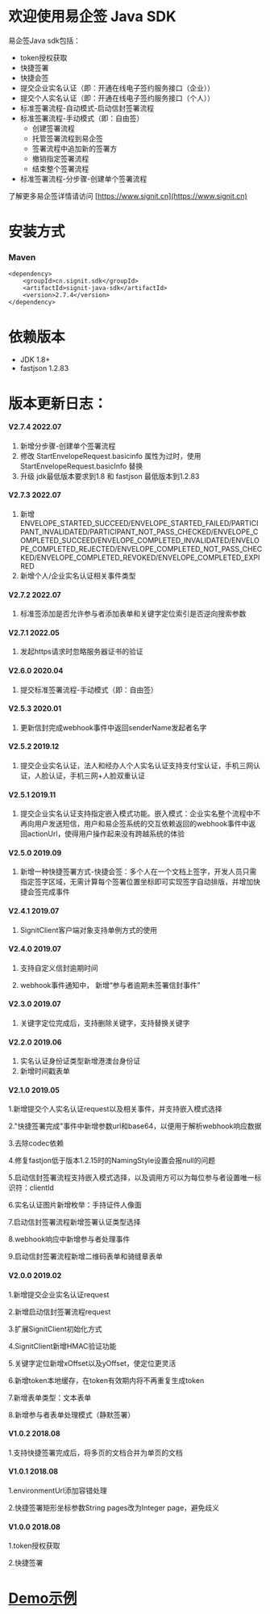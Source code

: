 

# 欢迎使用易企签 Java SDK

易企签Java sdk包括：

- token授权获取
- 快捷签署
- 快捷会签
- 提交企业实名认证（即：开通在线电子签约服务接口（企业））
- 提交个人实名认证（即：开通在线电子签约服务接口（个人））
- 标准签署流程-自动模式-启动信封签署流程
- 标准签署流程-手动模式（即：自由签）  
    - 创建签署流程
    - 托管签署流程到易企签
    - 签署流程中追加新的签署方
    - 撤销指定签署流程
    - 结束整个签署流程
 - 标准签署流程-分步骤-创建单个签署流程

了解更多易企签详情请访问  [https://www.signit.cn](https://www.signit.cn)

# 安装方式

### Maven

    <dependency>
        <groupId>cn.signit.sdk</groupId>
        <artifactId>signit-java-sdk</artifactId>
        <version>2.7.4</version>
    </dependency>

# 依赖版本

  - JDK 1.8+
  - fastjson 1.2.83

# 版本更新日志：

#### V2.7.4 2022.07
1. 新增分步骤-创建单个签署流程
2. 修改 StartEnvelopeRequest.basicinfo 属性为过时，使用 StartEnvelopeRequest.basicInfo 替换
3. 升级 jdk最低版本要求到1.8 和 fastjson 最低版本到1.2.83

#### V2.7.3 2022.07
1. 新增ENVELOPE_STARTED_SUCCEED/ENVELOPE_STARTED_FAILED/PARTICIPANT_INVALIDATED/PARTICIPANT_NOT_PASS_CHECKED/ENVELOPE_COMPLETED_SUCCEED/ENVELOPE_COMPLETED_INVALIDATED/ENVELOPE_COMPLETED_REJECTED/ENVELOPE_COMPLETED_NOT_PASS_CHECKED/ENVELOPE_COMPLETED_REVOKED/ENVELOPE_COMPLETED_EXPIRED
2. 新增个人/企业实名认证相关事件类型

#### V2.7.2 2022.07
1. 标准签添加是否允许参与者添加表单和关键字定位索引是否逆向搜索参数

#### V2.7.1 2022.05
1. 发起https请求时忽略服务器证书的验证

#### V2.6.0 2020.04
1. 提交标准签署流程-手动模式（即：自由签）

#### V2.5.3 2020.01
1. 更新信封完成webhook事件中返回senderName发起者名字

#### V2.5.2 2019.12
1. 提交企业实名认证，法人和经办人个人实名认证支持支付宝认证，手机三网认证，人脸认证，手机三网+人脸双重认证

#### V2.5.1 2019.11
1. 提交企业实名认证支持指定嵌入模式功能。嵌入模式：企业实名整个流程中不再向用户发送短信，用户和易企签系统的交互依赖返回的webhook事件中返回actionUrl，使得用户操作起来没有跨越系统的体验

#### V2.5.0 2019.09
1. 新增一种快捷签署方式-快捷会签：多个人在一个文档上签字，开发人员只需指定签字区域，无需计算每个签署位置坐标即可实现签字自动排版，并增加快捷会签完成事件

#### V2.4.1 2019.07
1. SignitClient客户端对象支持单例方式的使用

#### V2.4.0 2019.07
1. 支持自定义信封逾期时间

2. webhook事件通知中， 新增“参与者逾期未签署信封事件”

#### V2.3.0 2019.07
1. 关键字定位完成后，支持删除关键字，支持替换关键字

#### V2.2.0 2019.06
1. 实名认证身份证类型新增港澳台身份证
2. 新增时间戳表单

#### V2.1.0 2019.05
1.新增提交个人实名认证request以及相关事件，并支持嵌入模式选择

2."快捷签署完成"事件中新增参数url和base64，以便用于解析webhook响应数据

3.去除codec依赖

4.修复fastjon低于版本1.2.15时的NamingStyle设置会报null的问题

5.启动信封签署流程支持嵌入模式选择，以及调用方可以为每位参与者设置唯一标识符：clientId

6.实名认证图片新增枚举：手持证件人像面

7.启动信封签署流程新增签署认证类型选择

8.webhook响应中新增参与者处理事件

9.启动信封签署流程新增二维码表单和骑缝章表单

#### V2.0.0 2019.02
1.新增提交企业实名认证request

2.新增启动信封签署流程request

3.扩展SignitClient初始化方式

4.SignitClient新增HMAC验证功能

5.关键字定位新增xOffset以及yOffset，使定位更灵活

6.新增token本地缓存，在token有效期内将不再重复生成token

7.新增表单类型：文本表单

8.新增参与者表单处理模式（静默签署）

#### V1.0.2 2018.08
1.支持快捷签署完成后，将多页的文档合并为单页的文档

#### V1.0.1 2018.08
1.environmentUrl添加容错处理

2.快捷签署矩形坐标参数String pages改为Integer page，避免歧义

#### V1.0.0 2018.08
1.token授权获取

2.快捷签署

# [Demo示例](https://github.com/signit-wesign/java-sdk-sample)
